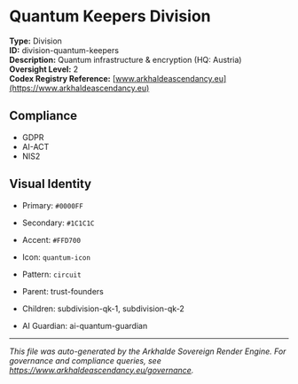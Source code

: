 # Quantum Keepers Division

**Type:** Division  
**ID:** division-quantum-keepers  
**Description:** Quantum infrastructure & encryption (HQ: Austria)  
**Oversight Level:** 2  
**Codex Registry Reference:** [www.arkhaldeascendancy.eu](https://www.arkhaldeascendancy.eu)

## Compliance

- GDPR
- AI-ACT
- NIS2

## Visual Identity

- Primary: `#0000FF`
- Secondary: `#1C1C1C`
- Accent: `#FFD700`
- Icon: `quantum-icon`
- Pattern: `circuit`


- Parent: trust-founders
- Children: subdivision-qk-1, subdivision-qk-2
- AI Guardian: ai-quantum-guardian

---

*This file was auto-generated by the Arkhalde Sovereign Render Engine. For governance and compliance queries, see https://www.arkhaldeascendancy.eu/governance.*